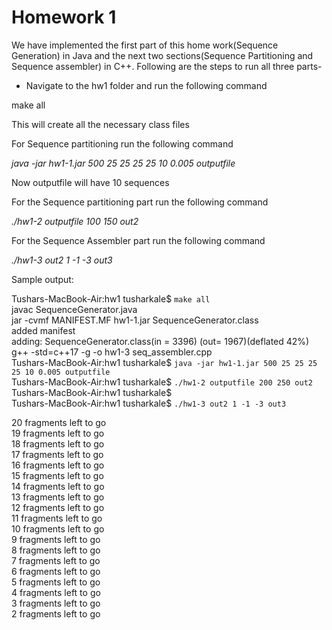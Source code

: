 # Homework 1

We have implemented the first part of this home work(Sequence Generation) in Java and the next two sections(Sequence Partitioning and Sequence assembler) in C++. Following are the steps to run all three parts-  

- Navigate to the hw1 folder and run the following command  

make all  

This will create all the necessary class files   

For Sequence partitioning run the following command  

*java -jar hw1-1.jar 500 25 25 25 25 10 0.005 outputfile*  

Now outputfile will have 10 sequences  

For the Sequence partitioning part run the following command   

*./hw1-2 outputfile 100 150 out2*  

For the Sequence Assembler part run the following command    

*./hw1-3 out2 1 -1 -3 out3*  

Sample output:  
  
Tushars-MacBook-Air:hw1 tusharkale$ `make all`  
javac SequenceGenerator.java   
jar -cvmf MANIFEST.MF hw1-1.jar SequenceGenerator.class    
added manifest  
adding: SequenceGenerator.class(in = 3396) (out= 1967)(deflated 42%)  
g++ -std=c++17 -g -o hw1-3 seq_assembler.cpp  
Tushars-MacBook-Air:hw1 tusharkale$ `java -jar hw1-1.jar 500 25 25 25 25 10 0.005 outputfile`  
Tushars-MacBook-Air:hw1 tusharkale$ `./hw1-2 outputfile 200 250 out2`  
Tushars-MacBook-Air:hw1 tusharkale$  
Tushars-MacBook-Air:hw1 tusharkale$ `./hw1-3 out2 1 -1 -3 out3`  

20 fragments left to go    
19 fragments left to go    
18 fragments left to go  
17 fragments left to go  
16 fragments left to go  
15 fragments left to go  
14 fragments left to go  
13 fragments left to go  
12 fragments left to go  
11 fragments left to go  
10 fragments left to go  
9 fragments left to go  
8 fragments left to go  
7 fragments left to go  
6 fragments left to go  
5 fragments left to go  
4 fragments left to go  
3 fragments left to go  
2 fragments left to go  
